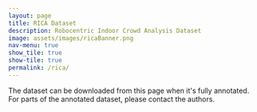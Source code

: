 ```yaml
---
layout: page
title: RICA Dataset
description: Robocentric Indoor Crowd Analysis Dataset
image: assets/images/ricaBanner.png
nav-menu: true
show_tile: true
show-tile: true
permalink: /rica/
---
```


<p>The dataset can be downloaded from this page when it's fully annotated. For parts of the annotated dataset, please contact the authors.</p>